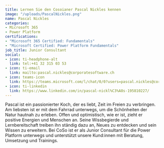 ```yaml
---
title: Lernen Sie den Cosoianer Pascal Nickles kennen
image: "/uploads/PascalNickles.png"
name: Pascal Nickles
categories:
- Microsoft 365
- Power Platform
certifications:
- "Microsoft 365 Certified: Fundamentals"
- "Microsoft Certified: Power Platform Fundamentals"
job_title: Junior Consultant
social:
- icon: ti-headphone-alt
  link: tel:+41 32 315 03 53
- icon: ti-email
  link: mailto:pascal.nickles@corporatesoftware.ch
- icon: teams-icon
  link: https://teams.microsoft.com/l/chat/0/0?users=pascal.nickles@corporatesoftware.ch
- icon: ti-linkedin
  link: https://www.linkedin.com/in/pascal-nickl%C3%A8s-195810227/
---
```


Pascal ist ein passionierter Koch, der es liebt, Zeit im Freien zu verbringen. Am liebsten ist er mit dem Fahrrad unterwegs, um die Schönheiten der Natur hautnah zu erleben. Offen und optimistisch, wie er ist, zieht er positive Energien und Menschen an. Seine Wissbegierde und Lernbereitschaft treiben ihn ständig dazu an, Neues zu entdecken und sein Wissen zu erweitern. Bei CoSo ist er als Junior Consultant für die Power Platform unterwegs und unterstützt unsere Kund:innen mit Beratung, Umsetzung und Trainings.